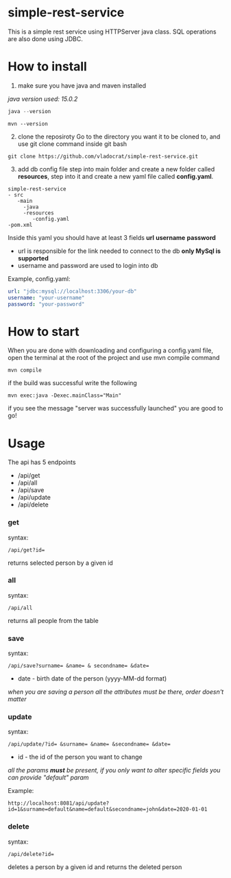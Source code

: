 # simple-rest-service

This is a simple rest service using HTTPServer java class. SQL operations are also done using JDBC.

# How to install
  
1. make sure you have java and maven installed

<i>java version used: 15.0.2</i>
  ```Java
  java --version
  ```
  
  ```Maven
  mvn --version
  ```

2. clone the reposiroty
Go to the directory you want it to be cloned to, and use git clone command inside git bash
```
git clone https://github.com/vladocrat/simple-rest-service.git
```
3. add db config file
step into main folder and create a new folder called <b>resources</b>, step into it and create a new yaml file called <b>config.yaml</b>. 

```
simple-rest-service 
- src 
   -main
     -java 
     -resources
        -config.yaml
-pom.xml
```

Inside this yaml you should have at least 3 fields <b>url</b> <b>username</b> <b>password</b>
* url is responsible for the link needed to connect to the db <b>only MySql is supported</b>
* username and password are used to login into db
<p>Example, config.yaml:</p>

```yaml
url: "jdbc:mysql://localhost:3306/your-db" 
username: "your-username"
password: "your-password"
```

# How to start
When you are done with downloading and configuring a config.yaml file, open the terminal at the root of the project and use mvn compile command

```maven
mvn compile
```

if the build was successful write the following

```maven
mvn exec:java -Dexec.mainClass="Main"
```

if you see the message "server was successfully launched" you are good to go!


# Usage

The api has 5 endpoints

* /api/get
* /api/all
* /api/save
* /api/update
* /api/delete

<h3>get</h3>
syntax:

```
/api/get?id=
```
returns selected person by a given id

<h3>all</h3>
syntax:

```
/api/all
```
returns all people from the table

<h3>save</h3>
syntax:

```
/api/save?surname= &name= & secondname= &date= 
```
* date - birth date of the person (yyyy-MM-dd format)

<i>when you are saving a person all the attributes must be there, order doesn't matter</i>

<h3>update</h3>
syntax:

```
/api/update/?id= &surname= &name= &secondname= &date= 
```
* id - the id of the person you want to change

<i>all the params <b>must</b> be present, if you only want to alter specific fields you can provide "default" param</i>

<p>Example:</p>

```
http://localhost:8081/api/update?id=1&surname=default&name=default&secondname=john&date=2020-01-01
```

<h3>delete</h3>
syntax: 

```
/api/delete?id= 
```
deletes a person by a given id and returns the deleted person
